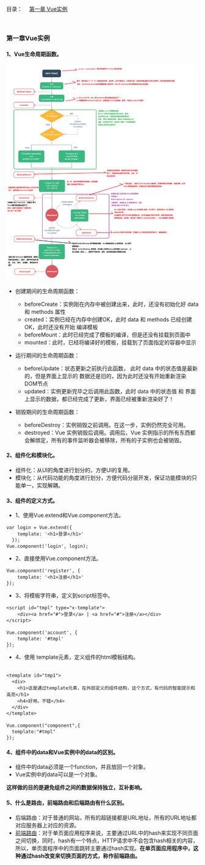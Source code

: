 目录：
&emsp;[第一章 Vue实例](#第一章Vue实例)

<br>

### 第一章Vue实例

#### 1、Vue生命周期函数。

  ![生命周期](https://github.com/chen-eugene/Web-Interview/blob/master/images/lifecycle.png)

 - 创建期间的生命周期函数：
    + beforeCreate：实例刚在内存中被创建出来，此时，还没有初始化好 data 和 methods 属性
    + created：实例已经在内存中创建OK，此时 data 和 methods 已经创建OK，此时还没有开始 编译模板
    + beforeMount：此时已经完成了模板的编译，但是还没有挂载到页面中
     + mounted：此时，已经将编译好的模板，挂载到了页面指定的容器中显示
     
 - 运行期间的生命周期函数：
 	  + beforeUpdate：状态更新之前执行此函数， 此时 data 中的状态值是最新的，但是界面上显示的 数据还是旧的，因为此时还没有开始重新渲染DOM节点
  	+ updated：实例更新完毕之后调用此函数，此时 data 中的状态值 和 界面上显示的数据，都已经完成了更新，界面已经被重新渲染好了！
    
 - 销毁期间的生命周期函数：
  	+ beforeDestroy：实例销毁之前调用。在这一步，实例仍然完全可用。
  	+ destroyed：Vue 实例销毁后调用。调用后，Vue 实例指示的所有东西都会解绑定，所有的事件监听器会被移除，所有的子实例也会被销毁。


#### 2、组件化和模块化。

  - 组件化：从UI的角度进行划分的，方便UI的复用。
  - 模块化：从代码功能的角度进行划分，方便代码分层开发，保证功能模块的只能单一，实现解耦。


#### 3、组件的定义方式。

  - 1、使用Vue.extend和Vue.component方法。
  ```
  var login = Vue.extend({
      template: '<h1>登录</h1>'
    });
  Vue.component('login', login);
  ```
  - 2、直接使用Vue.component方法。
  ```
  Vue.component('register', {
      template: '<h1>注册</h1>'
  });
  ```
  - 3、将模板字符串，定义到script标签中。
  ```
  <script id="tmpl" type="x-template">
      <div><a href="#">登录</a> | <a href="#">注册</a></div>
  </script>
  
  Vue.component('account', {
      template: '#tmpl'
  });
  ```
  - 4、使用 template元素，定义组件的html模板结构。
  ```
  
  <template id="tmp1">
    <div>
      <h1>这是通过template元素，在外部定义的组件结构，这个方式，有代码的智能提示和高亮</h1>
      <h4>好用，不错</h4>
    </div>
  </template>
  
  Vue.component("component",{
    template:"#tmpl"
  });

  ```
  

#### 4、组件中的data和Vue实例中的data的区别。
    
   - 组件中的data必须是一个function，并且放回一个对象。
   - Vue实例中的data可以是一个对象。
    
   **这样做的目的是避免组件之间的数据保持独立，互补影响。**
   
   
#### 5、什么是路由，前端路由和后端路由有什么区别。

  - 后端路由：对于普通的网站，所有的超链接都是URL地址，所有的URL地址都对应服务器上对应的资源。
  - [前端路由](https://www.cnblogs.com/joyho/articles/4430148.html)：对于单页面应用程序来说，主要通过URL中的hash来实现不同页面之间切换，同时，hash有一个特点，HTTP请求中不会包含hash相关的内容，所以，单页面程序中的页面跳转主要通过hash实现。**在单页面应用程序中，这种通过hash改变来切换页面的方式，称作前端路由。**






  


